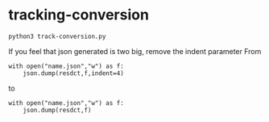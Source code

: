 # tracking-conversion
```
python3 track-conversion.py
```
If you feel that json generated is two big, remove the indent parameter
From 

```
with open("name.json","w") as f:
    json.dump(resdct,f,indent=4)
```

 to 

```
with open("name.json","w") as f:
    json.dump(resdct,f)
```
